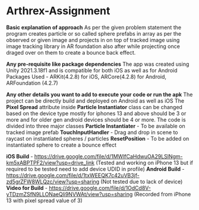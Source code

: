 # Arthrex-Assignment

**Basic explanation of approach**
As per the given problem statement the program creates particle or so called sphere prefabs in array as per the observed or given image and projects in on top of tracked image using image tracking library in AR foundation also after while projecting once draged over on them to create a bounce back effect.

**Any pre-requisite like package dependencies**
The app was created using Unity 2021.3.18f1 and is compatible for both iOS as well as for Android
Packages Used - ARKit(4.2.8) for iOS, ARCore(4.2.8) for Android, ARFoundation (4.2.7)

**Any other details you want to add to execute your code or run the apk**
The project can be directly build and deployed on Android as well as iOS
The **Pixel Spread** attribute inside **Particle Instantiator** class can be changed based on the device type mostly for iphones 13 and above should be 3 or more and for older gen android devices should be 4 or more.
The code is divided into three major classes
**Particle Instantiater** - To be available on tracked image prefab
**TouchInputHandler** - Drag and drop in scene to raycast on instantiated spheres / particles
**ResetPosition** - To be added on instantiated sphere to create a bounce effect

**iOS Build** - https://drive.google.com/file/d/1MWlfCaHdwuOA29LSlNgm-km5xABPTPF2/view?usp=drive_link (Tested and working on iPhone 13 but if required to be tested need to add device UDID in profile)
**Android Build** - https://drive.google.com/file/d/1txWEEQK7c42uVB3jf-zd5grZFW8WLQzc/view?usp=sharing (Not tested due to lack of device)
**Video for Build** - https://drive.google.com/file/d/1OdCd8V-yTDzmZSfN9LLONaeQli9NVWAt/view?usp=sharing (Recorded from iPhone 13 with pixel spread value of 3)
